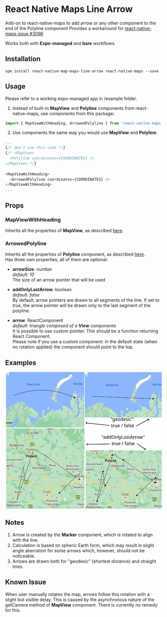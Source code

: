 # React Native Maps Line Arrow

Add-on to react-native-maps to add arrow or any other component to the end of the Polyline component
Provides a workaround for [react-native-maps issue #3096](https://github.com/react-native-maps/react-native-maps/issues/3096)

Works both with **Expo-managed** and **bare** workflows.

## Installation

```
npm install react-native-map-maps-line-arrow react-native-maps --save
```

## Usage
Please refer to a working expo-managed app in /example folder.

1. Instead of built-in **MapView** and **Polyline** components from react-native-maps, use components from this package:
```js
import { MapViewWithHeading, ArrowedPolyline } from 'react-native-maps-line-arrow';
```
2. Use components the same way you would use **MapView** and **Polyline**:
```js
...
{/* don't use this code */}
{/* <MapView>
  <Polyline coordinates={COORDINATES} />
</MapView> */}

<MapViewWithHeading>
  <ArrowedPolyline coordinates={COORDINATES} />
</MapViewWithHeading>
...
```

## Props

### MapViewWithHeading
Inherits all the properties of **MapView**, as described [here](https://github.com/react-native-maps/react-native-maps/blob/master/docs/mapview.md).<br />

### ArrowedPolyline
Inherits all the properties of **Polyline** component, as described [here](https://github.com/react-native-maps/react-native-maps/blob/master/docs/polyline.md).<br />
Has three own properties, all of them are optional:

 - **arrowSize**: number<br />
_default: 10_<br />
The size of an arrow pointer that will be used<br />

 - **addOnlyLastArrow**: boolean<br />
_default: false_<br />
By default, arrow pointers are drawn to all segments of the line. If set to _true_, the arrow pointer will be drawn only to the last segment of the polyline.<br />

 - **arrow**: ReactComponent<br />
_default: triangle composed of a **View** components_<br />
It is possible to use custom pointer. This should be a function returning React Component.<br />
Please note if you use a custom component: in the default state (when no rotation applied) the component should point to the top.<br />

## Examples
![examples](./example/assets/examples.png)
## Notes
1. Arrow is created by the **Marker** component, which is rotated to align with the line.
2. Calculation is based on spheric Earth form, which may result in slight angle aberration for some arrows which, however, should not be noticeable.
3. Arrows are drawn both for "geodesic" (shortest distance) and straight lines.


## Known Issue
When user manually rotates the map, arrows follow this rotation with a slight but visible delay. This is caused by the asynchronous nature of the getCamera method of **MapView** component. There is currently no remedy for this.